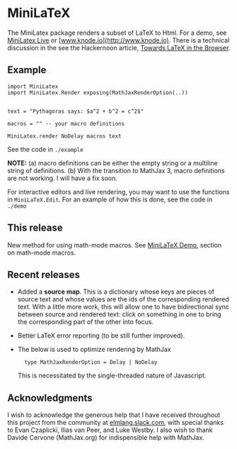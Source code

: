 
# MiniLaTeX


The MiniLatex package renders a subset of LaTeX to Html.  For a demo, see
[MiniLatex Live](https://jxxcarlson.github.io/app/miniLatexLive/index.htmll)
or [www.knode.io](http://www.knode.io).  There is a technical discussion in the
see the Hackernoon article, [Towards LaTeX in the Browser](https://hackernoon.com/towards-latex-in-the-browser-2ff4d94a0c08).

## Example

```
import MiniLatex
import MiniLatex.Render exposing(MathJaxRenderOption(..))


text = "Pythagoras says: $a^2 + b^2 = c^2$"

macros = "" -- your macro definitions

MiniLatex.render NoDelay macros text

```

See the code in `./example`

**NOTE:** (a) macro definitions can be either the empty 
string or a multiline string of definitions. (b)  With the
transition to MathJax 3, macro definitions are not working.
I will have a fix soon.


For interactive editors and live rendering, you may want to use
the functions in `MiniLaTeX.Edit`. For an example of how this is 
done, see the code in `./demo`


## This release

New method for using math-mode macros.  See
[MiniLaTeX Demo](https://demo.minilatex.app/), section
on math-mode macros.

## Recent releases

- Added a **source map**. This is a dictionary whose
keys are pieces of source text and whose values are
the ids of the corresponding rendered text.  With a little
more work, this will allow one to have bidirectional
sync between source and rendered text: click on something
in one to bring the corresponding part of the
other into focus.

- Better LaTeX error reporting (to be still further improved).

- The below is used to optimize rendering by MathJax

        type MathJaxRenderOption = Delay | NoDelay
    
    This is necessitated by the single-threaded nature of Javascript.

## Acknowledgments
 

I wish to acknowledge the generous help that 
I have received throughout this project from 
the community at [elmlang.slack.com](http://elmlang.slack.com), with 
special thanks to Evan Czaplicki, Ilias van Peer, and
Luke Westby.  I  also wish to thank
 Davide Cervone (MathJax.org) for indispensible help
 with MathJax.
